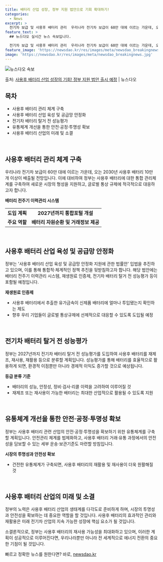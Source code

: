 ```yaml
---
title: 배터리 산업 성장, 정부 지원 법안으로 기회 확대하기!
categories:
  - News
excerpt: >
  전기차 보급 및 사용후 배터리 관리  우리나라 전기차 보급이 60만 대에 이르는 가운데, 오는 2030년 사…
feature_text: >
  ## 뉴스다오 실시간 뉴스 속보입니다.

  전기차 보급 및 사용후 배터리 관리  우리나라 전기차 보급이 60만 대에 이르는 가운데, 오는 2030년 사…
feature_image: 'https://newsdao.kr/res/images/meta/newsdao_breakingnews.jpg'
image: 'https://newsdao.kr/res/images/meta/newsdao_breakingnews.jpg'
---
```


![뉴스다오 속보](https://newsdao.kr/res/images/meta/newsdao_breakingnews.jpg)

<p>출처: <a href="https://newsdao.kr/4730" rel="dofollow">사용후 배터리 산업 성장의 기회! 정부 지원 법안 출시 예정</a> | 뉴스다오</p>

<h2 data-ke-size="size26">목차</h2>
<ul>
    <li>사용후 배터리 관리 체계 구축</li>
    <li>사용후 배터리 산업 육성 및 공급망 안정화</li>
    <li>전기차 배터리 탈거 전 성능평가</li>
    <li>유통체계 개선을 통한 안전·공정·투명성 확보</li>
    <li>사용후 배터리 산업의 미래 및 소결</li>
</ul>

<p data-ke-size="size16">&nbsp;</p>

<h2 data-ke-size="size26">사용후 배터리 관리 체계 구축</h2>
<p data-ke-size="size16">우리나라 전기차 보급이 60만 대에 이르는 가운데, 오는 2030년 사용후 배터리 10만 개 이상이 배출될 전망입니다. 이에 대비하여 정부는 사용후 배터리에 대한 통합 관리체계를 구축하여 새로운 시장의 형성을 지원하고, 글로벌 통상 규제에 적극적으로 대응하고자 합니다.</p>

<p data-ke-size="size16"><strong>배터리 전주기 이력관리 시스템</strong></p>

<table>
    <tr>
        <td style="text-align: center; height: 17px;"><b>도입 계획</b></td>
        <td style="text-align: center; height: 17px;"><b>2027년까지 통합포털 개설</b></td>
    </tr>
    <tr>
        <td style="text-align: center; height: 17px;"><b>주요 역할</b></td>
        <td style="text-align: center; height: 17px;"><b>배터리 자원순환 및 거래정보 제공</b></td>
    </tr>
</table>

<p data-ke-size="size16">&nbsp;</p>

<h2 data-ke-size="size26">사용후 배터리 산업 육성 및 공급망 안정화</h2>
<p data-ke-size="size16">정부는 '사용후 배터리 산업 육성 및 공급망 안정화 지원에 관한 법률안' 입법을 추진하고 있으며, 이를 통해 통합적·체계적인 정책 추진을 뒷받침하고자 합니다. 해당 법안에는 배터리 전주기 이력관리 시스템, 재생원료 인증제, 전기차 배터리 탈거 전 성능평가 등이 포함될 예정입니다.</p>

<p data-ke-size="size16"><strong>재생원료 인증제</strong></p>
<ul>
    <li>사용후 배터리에서 추출한 유가금속이 신제품 배터리에 얼마나 투입됐는지 확인하는 제도</li>
    <li>향후 우리 기업들이 글로벌 통상규제에 선제적으로 대응할 수 있도록 도입될 예정</li>
</ul>

<p data-ke-size="size16">&nbsp;</p>

<h2 data-ke-size="size26">전기차 배터리 탈거 전 성능평가</h2>
<p data-ke-size="size16">정부는 2027년까지 전기차 배터리 탈거 전 성능평가를 도입하여 사용후 배터리를 재제조, 재사용, 재활용 등으로 분류할 계획입니다. 성능평가를 통해 배터리를 효율적으로 활용하게 되면, 환경적 이점뿐만 아니라 경제적 이익도 증가할 것으로 예상됩니다.</p>

<p data-ke-size="size16"><strong>등급 분류 기준</strong></p>
<ul>
    <li>배터리의 성능, 안정성, 정비·검사·리콜 이력을 고려하여 이루어질 것</li>
    <li>재제조 또는 재사용이 가능한 배터리는 최대한 산업적으로 활용될 수 있도록 지원</li>
</ul>

<p data-ke-size="size16">&nbsp;</p>

<h2 data-ke-size="size26">유통체계 개선을 통한 안전·공정·투명성 확보</h2>
<p data-ke-size="size16">정부는 사용후 배터리 관련 산업의 안전·공정·투명성을 확보하기 위한 유통체계를 구축할 계획입니다. 안전관리 체계를 법제화하고, 사용후 배터리 거래·유통 과정에서의 안전성을 담보할 수 있는 세부 운송·보관기준도 마련할 방침입니다.</p>

<p data-ke-size="size16"><strong>시장의 투명성과 안전성 확보</strong></p>
<ul>
    <li>건전한 유통체계가 구축되면, 사용후 배터리의 재활용 및 재사용이 더욱 원활해질 것</li>
</ul>

<p data-ke-size="size16">&nbsp;</p>

<h2 data-ke-size="size26">사용후 배터리 산업의 미래 및 소결</h2>
<p data-ke-size="size16">정부의 노력은 사용후 배터리 산업의 생태계를 다각도로 준비하게 하며, 시장의 투명성과 안전성을 확보하는 데 중요한 역할을 할 것입니다. 사용후 배터리의 효과적인 관리와 재활용은 미래 전기차 산업의 지속 가능한 성장에 핵심 요소가 될 것입니다.</p>

<p data-ke-size="size16">소결론적으로, 정부는 사용후 배터리의 재사용 가능성을 최대화하고 있으며, 이러한 계획이 성공적으로 이루어진다면, 우리나라뿐만 아니라 전 세계적으로 에너지 전환의 중요한 기점이 될 것입니다.</p> 

빠르고 정확한 뉴스를 원한다면? 바로, <a href="https://newsdao.kr" rel="dofollow">newsdao.kr</a>



